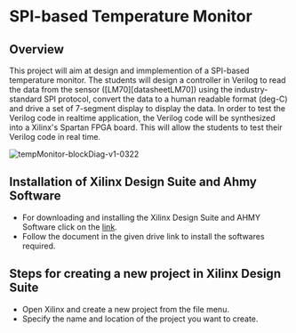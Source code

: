 # SPI-based Temperature Monitor
## Overview
This project will aim at design and immplemention of a SPI-based temperature monitor. The students will design a controller in Verilog to read the data from the sensor ([LM70][datasheetLM70]) using the industry-standard SPI protocol, convert the data to a human readable format (deg-C) and drive a set of 7-segment display to display the data. In order to test the Verilog code in realtime application, the Verilog code will be synthesized into a Xilinx's Spartan FPGA board. This will allow the students to test their Verilog code in real time.

![tempMonitor-blockDiag-v1-0322](https://user-images.githubusercontent.com/98079644/231081754-86ca6e32-0ec8-4e98-8781-10b4726a049a.png)

## Installation of Xilinx Design Suite and Ahmy Software
-	For downloading and installing the Xilinx Design Suite and AHMY Software click on the [link]( https://drive.google.com/drive/folders/11K3pKGRTGL41oUaIt80uNTADWgc_MmPZ).
-	Follow the document in the given drive link to install the softwares required.

## Steps for creating a new project in Xilinx Design Suite
- Open Xilinx and create a new project from the file menu.
- Specify the name and location of the project you want to create.
